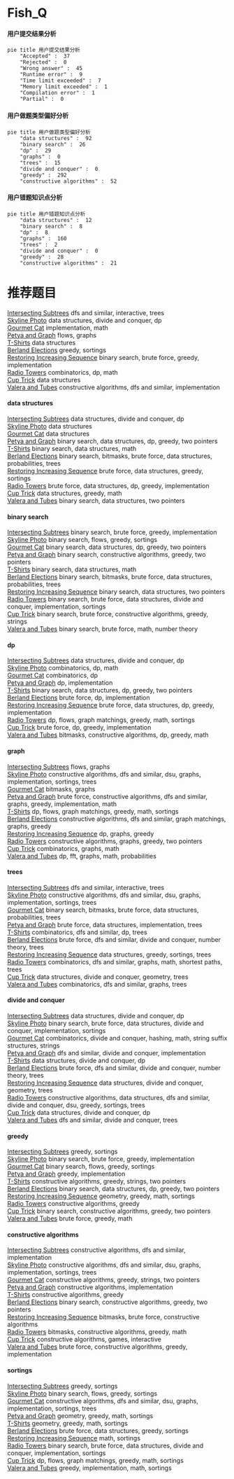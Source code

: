 # Fish_Q
<!-- tabs:start -->
#### **用户提交结果分析**

```mermaid
pie title 用户提交结果分析
    "Accepted" :  37
    "Rejected" :  0
    "Wrong answer" :  45
    "Runtime error" :  9
    "Time limit exceeded" :  7
    "Memory limit exceeded" :  1
    "Compilation error" :  1
    "Partial" :  0
```
#### **用户做题类型偏好分析**

```mermaid
pie title 用户做题类型偏好分析
    "data structures" :  92
    "binary search" :  26
    "dp" :  29
    "graphs" :  0
    "trees" :  15
    "divide and conquer" :  0
    "greedy" :  292
    "constructive algorithms" :  52
```
#### **用户错题知识点分析**

```mermaid
pie title 用户错题知识点分析
    "data structures" :  12
    "binary search" :  8
    "dp" :  8
    "graphs" :  160
    "trees" :  2
    "divide and conquer" :  0
    "greedy" :  28
    "constructive algorithms" :  21
```
<!-- tabs:end -->
# 推荐题目
[Intersecting Subtrees](http://codeforces.com/problemset/problem/1044/B)		dfs and similar,
                        interactive,
                        trees		  
[Skyline Photo](http://codeforces.com/problemset/problem/1482/E)		data structures,
                        divide and conquer,
                        dp		  
[Gourmet Cat](http://codeforces.com/problemset/problem/1154/C)		implementation,
                        math		  
[Petya and Graph](http://codeforces.com/problemset/problem/1082/G)		flows,
                        graphs		  
[T-Shirts](http://codeforces.com/problemset/problem/702/F)		data structures		  
[Berland Elections](http://codeforces.com/problemset/problem/847/F)		greedy,
                        sortings		  
[Restoring Increasing Sequence](http://codeforces.com/problemset/problem/490/E)		binary search,
                        brute force,
                        greedy,
                        implementation		  
[Radio Towers](http://codeforces.com/problemset/problem/1452/D)		combinatorics,
                        dp,
                        math		  
[Cup Trick](http://codeforces.com/problemset/problem/420/D)		data structures		  
[Valera and Tubes](http://codeforces.com/problemset/problem/441/C)		constructive algorithms,
                        dfs and similar,
                        implementation		  
<!-- tabs:start -->
#### **data structures**
[Intersecting Subtrees](http://codeforces.com/problemset/problem/1482/E)		data structures,
                        divide and conquer,
                        dp		  
[Skyline Photo](http://codeforces.com/problemset/problem/702/F)		data structures		  
[Gourmet Cat](http://codeforces.com/problemset/problem/420/D)		data structures		  
[Petya and Graph](http://codeforces.com/problemset/problem/1492/C)		binary search,
                        data structures,
                        dp,
                        greedy,
                        two pointers		  
[T-Shirts](http://codeforces.com/problemset/problem/1490/G)		binary search,
                        data structures,
                        math		  
[Berland Elections](http://codeforces.com/problemset/problem/1479/D)		binary search,
                        bitmasks,
                        brute force,
                        data structures,
                        probabilities,
                        trees		  
[Restoring Increasing Sequence](http://codeforces.com/problemset/problem/1497/A)		brute force,
                        data structures,
                        greedy,
                        sortings		  
[Radio Towers](http://codeforces.com/problemset/problem/1491/C)		brute force,
                        data structures,
                        dp,
                        greedy,
                        implementation		  
[Cup Trick](http://codeforces.com/problemset/problem/1492/B)		data structures,
                        greedy,
                        math		  
[Valera and Tubes](http://codeforces.com/problemset/problem/1436/E)		binary search,
                        data structures,
                        two pointers		  
#### **binary search**
[Intersecting Subtrees](http://codeforces.com/problemset/problem/490/E)		binary search,
                        brute force,
                        greedy,
                        implementation		  
[Skyline Photo](http://codeforces.com/problemset/problem/1119/B)		binary search,
                        flows,
                        greedy,
                        sortings		  
[Gourmet Cat](http://codeforces.com/problemset/problem/1492/C)		binary search,
                        data structures,
                        dp,
                        greedy,
                        two pointers		  
[Petya and Graph](http://codeforces.com/problemset/problem/1463/D)		binary search,
                        constructive algorithms,
                        greedy,
                        two pointers		  
[T-Shirts](http://codeforces.com/problemset/problem/1490/G)		binary search,
                        data structures,
                        math		  
[Berland Elections](http://codeforces.com/problemset/problem/1479/D)		binary search,
                        bitmasks,
                        brute force,
                        data structures,
                        probabilities,
                        trees		  
[Restoring Increasing Sequence](http://codeforces.com/problemset/problem/1436/E)		binary search,
                        data structures,
                        two pointers		  
[Radio Towers](http://codeforces.com/problemset/problem/1461/D)		binary search,
                        brute force,
                        data structures,
                        divide and conquer,
                        implementation,
                        sortings		  
[Cup Trick](http://codeforces.com/problemset/problem/1493/C)		binary search,
                        brute force,
                        constructive algorithms,
                        greedy,
                        strings		  
[Valera and Tubes](http://codeforces.com/problemset/problem/1487/D)		binary search,
                        brute force,
                        math,
                        number theory		  
#### **dp**
[Intersecting Subtrees](http://codeforces.com/problemset/problem/1482/E)		data structures,
                        divide and conquer,
                        dp		  
[Skyline Photo](http://codeforces.com/problemset/problem/1452/D)		combinatorics,
                        dp,
                        math		  
[Gourmet Cat](https://codeforces.com/contest/480/problem/C)		combinatorics,
                        dp		  
[Petya and Graph](http://codeforces.com/problemset/problem/507/D)		dp,
                        implementation		  
[T-Shirts](http://codeforces.com/problemset/problem/1492/C)		binary search,
                        data structures,
                        dp,
                        greedy,
                        two pointers		  
[Berland Elections](https://codeforces.com/contest/1457/problem/C)		brute force,
                        dp,
                        implementation		  
[Restoring Increasing Sequence](http://codeforces.com/problemset/problem/1491/C)		brute force,
                        data structures,
                        dp,
                        greedy,
                        implementation		  
[Radio Towers](http://codeforces.com/problemset/problem/1437/C)		dp,
                        flows,
                        graph matchings,
                        greedy,
                        math,
                        sortings		  
[Cup Trick](http://codeforces.com/problemset/problem/1499/B)		brute force,
                        dp,
                        greedy,
                        implementation		  
[Valera and Tubes](http://codeforces.com/problemset/problem/1491/D)		bitmasks,
                        constructive algorithms,
                        dp,
                        greedy,
                        math		  
#### **graph**
[Intersecting Subtrees](http://codeforces.com/problemset/problem/1082/G)		flows,
                        graphs		  
[Skyline Photo](http://codeforces.com/problemset/problem/1463/E)		constructive algorithms,
                        dfs and similar,
                        dsu,
                        graphs,
                        implementation,
                        sortings,
                        trees		  
[Gourmet Cat](http://codeforces.com/problemset/problem/718/E)		bitmasks,
                        graphs		  
[Petya and Graph](http://codeforces.com/problemset/problem/1487/C)		brute force,
                        constructive algorithms,
                        dfs and similar,
                        graphs,
                        greedy,
                        implementation,
                        math		  
[T-Shirts](http://codeforces.com/problemset/problem/1437/C)		dp,
                        flows,
                        graph matchings,
                        greedy,
                        math,
                        sortings		  
[Berland Elections](http://codeforces.com/problemset/problem/1470/D)		constructive algorithms,
                        dfs and similar,
                        graph matchings,
                        graphs,
                        greedy		  
[Restoring Increasing Sequence](http://codeforces.com/problemset/problem/1476/C)		dp,
                        graphs,
                        greedy		  
[Radio Towers](http://codeforces.com/problemset/problem/1304/D)		constructive algorithms,
                        graphs,
                        greedy,
                        two pointers		  
[Cup Trick](http://codeforces.com/problemset/problem/1475/C)		combinatorics,
                        graphs,
                        math		  
[Valera and Tubes](http://codeforces.com/problemset/problem/553/E)		dp,
                        fft,
                        graphs,
                        math,
                        probabilities		  
#### **trees**
[Intersecting Subtrees](http://codeforces.com/problemset/problem/1044/B)		dfs and similar,
                        interactive,
                        trees		  
[Skyline Photo](http://codeforces.com/problemset/problem/1463/E)		constructive algorithms,
                        dfs and similar,
                        dsu,
                        graphs,
                        implementation,
                        sortings,
                        trees		  
[Gourmet Cat](http://codeforces.com/problemset/problem/1479/D)		binary search,
                        bitmasks,
                        brute force,
                        data structures,
                        probabilities,
                        trees		  
[Petya and Graph](http://codeforces.com/problemset/problem/1511/C)		brute force,
                        data structures,
                        implementation,
                        trees		  
[T-Shirts](http://codeforces.com/problemset/problem/1499/F)		combinatorics,
                        dfs and similar,
                        dp,
                        trees		  
[Berland Elections](http://codeforces.com/problemset/problem/1491/E)		brute force,
                        dfs and similar,
                        divide and conquer,
                        number theory,
                        trees		  
[Restoring Increasing Sequence](http://codeforces.com/problemset/problem/1466/D)		data structures,
                        greedy,
                        sortings,
                        trees		  
[Radio Towers](http://codeforces.com/problemset/problem/1495/D)		combinatorics,
                        dfs and similar,
                        graphs,
                        math,
                        shortest paths,
                        trees		  
[Cup Trick](http://codeforces.com/problemset/problem/1303/G)		data structures,
                        divide and conquer,
                        geometry,
                        trees		  
[Valera and Tubes](http://codeforces.com/problemset/problem/1454/E)		combinatorics,
                        dfs and similar,
                        graphs,
                        trees		  
#### **divide and conquer**
[Intersecting Subtrees](http://codeforces.com/problemset/problem/1482/E)		data structures,
                        divide and conquer,
                        dp		  
[Skyline Photo](http://codeforces.com/problemset/problem/1461/D)		binary search,
                        brute force,
                        data structures,
                        divide and conquer,
                        implementation,
                        sortings		  
[Gourmet Cat](http://codeforces.com/problemset/problem/1466/G)		combinatorics,
                        divide and conquer,
                        hashing,
                        math,
                        string suffix structures,
                        strings		  
[Petya and Graph](http://codeforces.com/problemset/problem/1490/D)		dfs and similar,
                        divide and conquer,
                        implementation		  
[T-Shirts](https://codeforces.com/contest/1483/problem/C)		data structures,
                        divide and conquer,
                        dp		  
[Berland Elections](http://codeforces.com/problemset/problem/1491/E)		brute force,
                        dfs and similar,
                        divide and conquer,
                        number theory,
                        trees		  
[Restoring Increasing Sequence](http://codeforces.com/problemset/problem/1303/G)		data structures,
                        divide and conquer,
                        geometry,
                        trees		  
[Radio Towers](http://codeforces.com/problemset/problem/1494/D)		constructive algorithms,
                        data structures,
                        dfs and similar,
                        divide and conquer,
                        dsu,
                        greedy,
                        sortings,
                        trees		  
[Cup Trick](http://codeforces.com/problemset/problem/1482/E)		data structures,
                        divide and conquer,
                        dp		  
[Valera and Tubes](http://codeforces.com/problemset/problem/566/C)		dfs and similar,
                        divide and conquer,
                        trees		  
#### **greedy**
[Intersecting Subtrees](http://codeforces.com/problemset/problem/847/F)		greedy,
                        sortings		  
[Skyline Photo](http://codeforces.com/problemset/problem/490/E)		binary search,
                        brute force,
                        greedy,
                        implementation		  
[Gourmet Cat](http://codeforces.com/problemset/problem/1119/B)		binary search,
                        flows,
                        greedy,
                        sortings		  
[Petya and Graph](http://codeforces.com/problemset/problem/1084/B)		greedy,
                        implementation		  
[T-Shirts](http://codeforces.com/problemset/problem/1305/B)		constructive algorithms,
                        greedy,
                        strings,
                        two pointers		  
[Berland Elections](http://codeforces.com/problemset/problem/1492/C)		binary search,
                        data structures,
                        dp,
                        greedy,
                        two pointers		  
[Restoring Increasing Sequence](https://codeforces.com/contest/1496/problem/C)		geometry,
                        greedy,
                        math,
                        sortings		  
[Radio Towers](http://codeforces.com/problemset/problem/1493/A)		constructive algorithms,
                        greedy		  
[Cup Trick](http://codeforces.com/problemset/problem/1463/D)		binary search,
                        constructive algorithms,
                        greedy,
                        two pointers		  
[Valera and Tubes](http://codeforces.com/problemset/problem/1462/C)		brute force,
                        greedy,
                        math		  
#### **constructive algorithms**
[Intersecting Subtrees](http://codeforces.com/problemset/problem/441/C)		constructive algorithms,
                        dfs and similar,
                        implementation		  
[Skyline Photo](http://codeforces.com/problemset/problem/1463/E)		constructive algorithms,
                        dfs and similar,
                        dsu,
                        graphs,
                        implementation,
                        sortings,
                        trees		  
[Gourmet Cat](http://codeforces.com/problemset/problem/1305/B)		constructive algorithms,
                        greedy,
                        strings,
                        two pointers		  
[Petya and Graph](https://codeforces.com/contest/1440/problem/C1)		constructive algorithms,
                        implementation		  
[T-Shirts](http://codeforces.com/problemset/problem/1493/A)		constructive algorithms,
                        greedy		  
[Berland Elections](http://codeforces.com/problemset/problem/1463/D)		binary search,
                        constructive algorithms,
                        greedy,
                        two pointers		  
[Restoring Increasing Sequence](https://codeforces.com/contest/1456/problem/B)		bitmasks,
                        brute force,
                        constructive algorithms		  
[Radio Towers](http://codeforces.com/problemset/problem/1492/D)		bitmasks,
                        constructive algorithms,
                        greedy,
                        math		  
[Cup Trick](https://codeforces.com/contest/1504/problem/D)		constructive algorithms,
                        games,
                        interactive		  
[Valera and Tubes](https://codeforces.com/contest/1483/problem/A)		brute force,
                        constructive algorithms,
                        greedy,
                        implementation		  
#### **sortings**
[Intersecting Subtrees](http://codeforces.com/problemset/problem/847/F)		greedy,
                        sortings		  
[Skyline Photo](http://codeforces.com/problemset/problem/1119/B)		binary search,
                        flows,
                        greedy,
                        sortings		  
[Gourmet Cat](http://codeforces.com/problemset/problem/1463/E)		constructive algorithms,
                        dfs and similar,
                        dsu,
                        graphs,
                        implementation,
                        sortings,
                        trees		  
[Petya and Graph](https://codeforces.com/contest/1496/problem/C)		geometry,
                        greedy,
                        math,
                        sortings		  
[T-Shirts](http://codeforces.com/problemset/problem/1495/A)		geometry,
                        greedy,
                        math,
                        sortings		  
[Berland Elections](http://codeforces.com/problemset/problem/1497/A)		brute force,
                        data structures,
                        greedy,
                        sortings		  
[Restoring Increasing Sequence](http://codeforces.com/problemset/problem/1427/A)		math,
                        sortings		  
[Radio Towers](http://codeforces.com/problemset/problem/1461/D)		binary search,
                        brute force,
                        data structures,
                        divide and conquer,
                        implementation,
                        sortings		  
[Cup Trick](http://codeforces.com/problemset/problem/1437/C)		dp,
                        flows,
                        graph matchings,
                        greedy,
                        math,
                        sortings		  
[Valera and Tubes](http://codeforces.com/problemset/problem/1473/A)		greedy,
                        implementation,
                        math,
                        sortings		  
<!-- tabs:end -->
